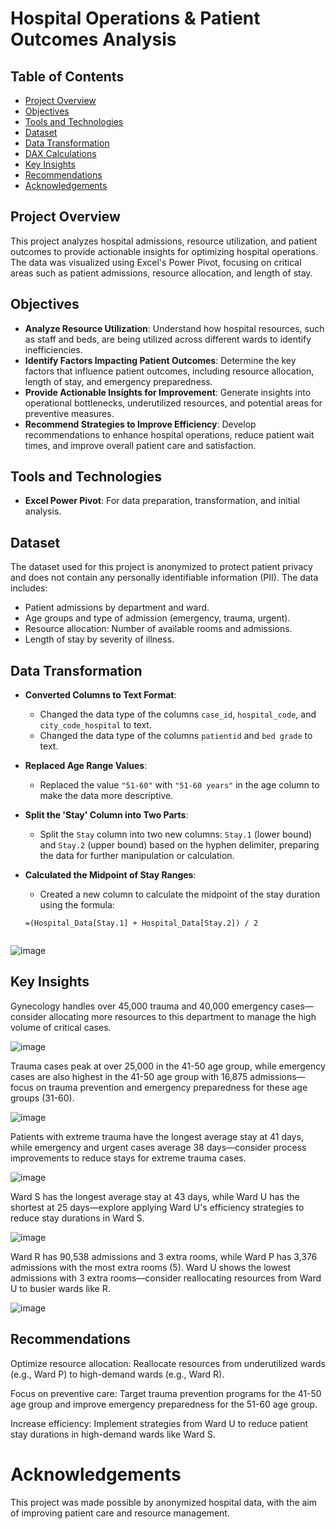 # Hospital Operations & Patient Outcomes Analysis

## Table of Contents
- [Project Overview](#project-overview)
- [Objectives](#objectives)
- [Tools and Technologies](#tools-and-technologies)
- [Dataset](#dataset)
- [Data Transformation](#data-transformation)
- [DAX Calculations](#dax-calculations)
- [Key Insights](#key-insights)
- [Recommendations](#recommendations)
- [Acknowledgements](#acknowledgements)

## Project Overview

This project analyzes hospital admissions, resource utilization, and patient outcomes to provide actionable insights for optimizing hospital operations. The data was visualized using Excel's Power Pivot, focusing on critical areas such as patient admissions, resource allocation, and length of stay.

## Objectives

- **Analyze Resource Utilization**: Understand how hospital resources, such as staff and beds, are being utilized across different wards to identify inefficiencies.
- **Identify Factors Impacting Patient Outcomes**: Determine the key factors that influence patient outcomes, including resource allocation, length of stay, and emergency preparedness.
- **Provide Actionable Insights for Improvement**: Generate insights into operational bottlenecks, underutilized resources, and potential areas for preventive measures.
- **Recommend Strategies to Improve Efficiency**: Develop recommendations to enhance hospital operations, reduce patient wait times, and improve overall patient care and satisfaction.

## Tools and Technologies

- **Excel Power Pivot**: For data preparation, transformation, and initial analysis.

## Dataset

The dataset used for this project is anonymized to protect patient privacy and does not contain any personally identifiable information (PII). The data includes:

- Patient admissions by department and ward.
- Age groups and type of admission (emergency, trauma, urgent).
- Resource allocation: Number of available rooms and admissions.
- Length of stay by severity of illness.

## Data Transformation

- **Converted Columns to Text Format**: 
  - Changed the data type of the columns `case_id`, `hospital_code`, and `city_code_hospital` to text.
  - Changed the data type of the columns `patientid` and `bed grade` to text.

- **Replaced Age Range Values**: 
  - Replaced the value `"51-60"` with `"51-60 years"` in the age column to make the data more descriptive.

- **Split the 'Stay' Column into Two Parts**: 
  - Split the `Stay` column into two new columns: `Stay.1` (lower bound) and `Stay.2` (upper bound) based on the hyphen delimiter, preparing the data for further manipulation or calculation.

- **Calculated the Midpoint of Stay Ranges**: 
  - Created a new column to calculate the midpoint of the stay duration using the formula:
  ```excel
  =(Hospital_Data[Stay.1] + Hospital_Data[Stay.2]) / 2


![image](https://github.com/user-attachments/assets/4b0511f6-e37e-44f8-97a8-a8833a99dc81)

## Key Insights
Gynecology handles over 45,000 trauma and 40,000 emergency cases—consider allocating more resources to this department to manage the high volume of critical cases.

![image](https://github.com/user-attachments/assets/9f157448-c83f-4791-b7f2-6cb2a9a5cb43)

Trauma cases peak at over 25,000 in the 41-50 age group, while emergency cases are also highest in the 41-50 age group with 16,875 admissions—focus on trauma prevention and emergency preparedness for these age groups (31-60).

![image](https://github.com/user-attachments/assets/cb3cb632-7562-4448-abc5-b47b0b7aa35b)

Patients with extreme trauma have the longest average stay at 41 days, while emergency and urgent cases average 38 days—consider process improvements to reduce stays for extreme trauma cases.

![image](https://github.com/user-attachments/assets/e10fc978-79d4-4709-a65d-bf8640dde82b)

Ward S has the longest average stay at 43 days, while Ward U has the shortest at 25 days—explore applying Ward U's efficiency strategies to reduce stay durations in Ward S.

![image](https://github.com/user-attachments/assets/79f003f8-f058-4423-80c5-e8d2b0b1862a)

Ward R has 90,538 admissions and 3 extra rooms, while Ward P has 3,376 admissions with the most extra rooms (5). 
Ward U shows the lowest admissions with 3 extra rooms—consider reallocating resources from Ward U to busier wards like R.

![image](https://github.com/user-attachments/assets/c046fcc4-ef7c-4847-96c0-3023c13a09fa)



## Recommendations
Optimize resource allocation: Reallocate resources from underutilized wards (e.g., Ward P) to high-demand wards (e.g., Ward R).

Focus on preventive care: Target trauma prevention programs for the 41-50 age group and improve emergency preparedness for the 51-60 age group.

Increase efficiency: Implement strategies from Ward U to reduce patient stay durations in high-demand wards like Ward S.

# Acknowledgements
This project was made possible by anonymized hospital data, with the aim of improving patient care and resource management.
